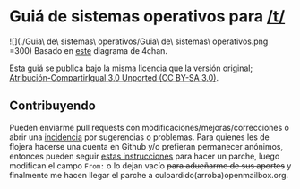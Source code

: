 # Guiá de sistemas operativos para [/t/](https://www.hispachan.org/t/res/29592.html)
![](./Guia\ de\ sistemas\ operativos/Guia\ de\ sistemas\ operativos.png =300)
Basado en [este](https://rbt.asia/g/thread/44800382/#q44800469) diagrama de 4chan.

Esta guiá se publica bajo la misma licencia que la versión original; [Atribución-CompartirIgual 3.0 Unported (CC BY-SA 3.0)](https://creativecommons.org/licenses/by-sa/3.0/).

## Contribuyendo
Pueden enviarme pull requests con modificaciones/mejoras/correcciones o abrir una [incidencia](https://github.com/CuloArdido/diagramas) por sugerencias o problemas. Para quienes les de flojera hacerse una cuenta en Github y/o prefieran permanecer anónimos, entonces pueden seguir [estas instrucciones](http://www-cs-students.stanford.edu/~blynn/gitmagic/intl/es/ch06.html#_parches_la_moneda_global) para hacer un parche, luego modifican el campo `From:` o lo dejan vacío ~~para adueñarme de sus aportes~~ y finalmente me hacen llegar el parche a culoardido(arroba)openmailbox.org.